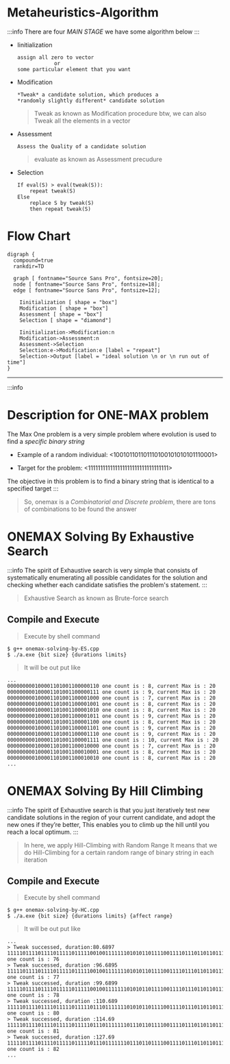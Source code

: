 # Metaheuristics-Algorithm

:::info
There are four *MAIN STAGE*
we have some algorithm below
:::

* Iinitialization
    ```
    assign all zero to vector 
                or
    some particular element that you want
    ```
* Modification
    ```
    *Tweak* a candidate solution, which produces a
    *randomly slightly different* candidate solution
    ```
    > Tweak as known as Modification procedure
    > btw, we can also Tweak all the elements in a vector
    

* Assessment
    ```
    Assess the Quality of a candidate solution
    ```   
    > evaluate as known as Assessment precudure
    
* Selection
    ```
    If eval(S) > eval(tweak(S)):
        repeat tweak(S)
    Else
        replace S by tweak(S)
        then repeat tweak(S)
    ```
# Flow Chart

```graphviz
digraph {
  compound=true
  rankdir=TD

  graph [ fontname="Source Sans Pro", fontsize=20];
  node [ fontname="Source Sans Pro", fontsize=18];
  edge [ fontname="Source Sans Pro", fontsize=12];
    
    Iinitialization [ shape = "box"]
    Modification [ shape = "box"]    
    Assessment [ shape = "box"]
    Selection [ shape = "diamond"]
    
    Iinitialization->Modification:n
    Modification->Assessment:n
    Assessment->Selection
    Selection:e->Modification:e [label = "repeat"]
    Selection->Output [label = "ideal solution \n or \n run out of time"]
}
```


---
:::info
# Description for ONE-MAX problem

The Max One problem is a very simple problem where evolution is used to find a *specific binary string*


- Example of a random individual: <100101101101110100101010101110001>

- Target for the problem: <111111111111111111111111111111111>

The objective in this problem is to find a binary string that is identical to a specified target
:::
> So, onemax is a *Combinatorial and Discrete problem*,
> there are tons of combinations to be found the answer

# ONEMAX Solving By Exhaustive Search

:::info
The spirit of Exhaustive search is very simple that consists of systematically enumerating all possible candidates for the solution and checking whether each candidate satisfies the problem's statement.
:::
> Exhaustive Search as known as Brute-force search

## Compile and Execute
> Execute by shell command
```
$ g++ onemax-solving-by-ES.cpp
$ ./a.exe {bit size} {durations limits}
```

> It will be out put like
```
...
000000000100001101001100000110 one count is : 8, current Max is : 20
000000000100001101001100000111 one count is : 9, current Max is : 20
000000000100001101001100001000 one count is : 7, current Max is : 20
000000000100001101001100001001 one count is : 8, current Max is : 20
000000000100001101001100001010 one count is : 8, current Max is : 20
000000000100001101001100001011 one count is : 9, current Max is : 20
000000000100001101001100001100 one count is : 8, current Max is : 20
000000000100001101001100001101 one count is : 9, current Max is : 20
000000000100001101001100001110 one count is : 9, current Max is : 20
000000000100001101001100001111 one count is : 10, current Max is : 20
000000000100001101001100010000 one count is : 7, current Max is : 20
000000000100001101001100010001 one count is : 8, current Max is : 20
000000000100001101001100010010 one count is : 8, current Max is : 20
...
```

# ONEMAX Solving By Hill Climbing
:::info
The spirit of Exhaustive search is that you just iteratively test new candidate solutions in the region of your current candidate, and adopt the new ones if they’re better, This enables you to climb up the hill until you reach a local optimum.
:::
> In here, we apply Hill-Climbing with Random Range
> It means that we do Hill-Climbing for a certain random range of binary string in each iteration

## Compile and Execute
> Execute by shell command
```
$ g++ onemax-solving-by-HC.cpp
$ ./a.exe {bit size} {durations limits} {affect range}
```

> It will be out put like
```
...
> Tweak successed, duration:80.6897
1111101111011110111110111110010011111110101011011110011110111011011011111110111101110011111001111111, one count is : 76
> Tweak successed, duration :96.6895
1111101111011110111110111110010011111110101011011110011110111011011011111110111110111011111001111111, one count is : 77
> Tweak successed, duration :99.6899
1111101111011110111110111110010011111110101011011110011110111011011011111110111110111011110111111111, one count is : 78
> Tweak successed, duration :110.689
1111101111011110111110111110111011111110101011011110011110111011011011111110111110111011110111111111, one count is : 80
> Tweak successed, duration :114.69
1111101111011110111110111110111011111110111011011110011110111011011011111110111110111011110111111111, one count is : 81
> Tweak successed, duration :127.69
1111101111011110111110111110111011111110111011011110011110111011011011111110111111101111110111111111, one count is : 82
...
```